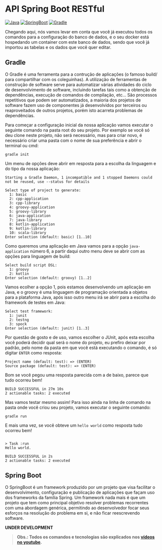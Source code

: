 # API Spring Boot RESTful

[![Java](https://img.shields.io/badge/java-8-green)](https://www.java.com/)
[![SpringBoot](https://img.shields.io/badge/spring-latest-green)](https://spring.io/)
[![Gradle](https://img.shields.io/badge/gradle-5+-green)](https://gradle.org/)

Chegando aqui, nós vamos levar em conta que você já executou todos os comandos para a configuração do banco de dados, e o seu docker está hospedando um container com este banco de dados, sendo que você já importou as tabelas e os dados que você quer editar.

## Gradle

O Gradle é uma ferramenta para a contrução de aplicações (o famoso build/ para compartilhar com os coleguinhas). A utilização de ferramentas de construção de software serve para automatizar várias atividades do ciclo de desenvolvimento de software, incluindo tarefas tais como a obtenção de dependências, execução de comandos de compilação, etc... São processos repetitivos que podem ser automatizados, a maioria dos projetos de software fazem uso de componentes já desenvolvidos por terceiros ou reaproveitados de outros projetos, porém isto acarreta problemas de dependências.

Para começar a configuração inicial da nossa aplicação vamos executar o seguinte comando na pasta root do seu projeto. Por exemplo se você só deu clone neste projeto, não será necessário, mas para criar novo, é necessário criar uma pasta com o nome de sua preferência e abrir o terminal ou cmd:

```
gradle init
```

Um menu de opções deve abrir em resposta para a escolha da linguagem e do tipo da nossa aplicação:

```
Starting a Gradle Daemon, 1 incompatible and 1 stopped Daemons could not be reused, use --status for details

Select type of project to generate:
  1: basic
  2: cpp-application
  3: cpp-library
  4: groovy-application
  5: groovy-library
  6: java-application
  7: java-library
  8: kotlin-application
  9: kotlin-library
  10: scala-library
Enter selection (default: basic) [1..10]
```

Como queremos uma aplicação em Java vamos para a opção `java-application` número 6, a partir daqui outro menu deve se abrir com as opções para linguagem de build:

```
Select build script DSL:
  1: groovy
  2: kotlin
Enter selection (default: groovy) [1..2]
```

Vamos ecolher a opção 1, pois estamos desenvolvendo um aplicação em Java, e o groovy é uma linguagem de programação orientada a objetos para a plataforma Java, após isso outro menu irá se abrir para a escolha do framework de testes em Java:

```
Select test framework:
  1: junit
  2: testng
  3: spock
Enter selection (default: junit) [1..3]
```

Por questão de gosto e de uso, vamos escolher o JUnit, após esta escolha você poderá decidir qual será o nome do projeto, eu prefiro deixar por padrão, pelo nome da pasta em que você está executando o comando, é só digitar `ENTER` como resposta:

```
Project name (default: test): => (ENTER)
Source package (default: test): => (ENTER)
```

Bom se você pegou uma resposta parecida com a de baixo, parece que tudo ocorreu bem!

```
BUILD SUCCESSFUL in 27m 10s
2 actionable tasks: 2 executed
```

Mas vamos testar mesmo assim! Para isso ainda na linha de comando na pasta onde você criou seu projeto, vamos executar o seguinte comando:

```
gradle run
```

E mais uma vez, se você obteve um `hello world` como resposta tudo ocorreu bem!

```

> Task :run
Hello world.

BUILD SUCCESSFUL in 2s
2 actionable tasks: 2 executed
```

## Spring Boot

O SpringBoot é um framework produzido por um projeto que visa facilitar o desenvolvimento, configuração e publicação de aplicações que façam uso dos frameworks da família Spring. Um framework nada mais é que um projeto que tem como principal objetivo resolver problemas recorrentes com uma abordagem genérica, permitindo ao desenvolvedor focar seus esforços na resolução do problema em si, e não ficar reescrevendo software.

**UNDER DEVELOPMENT**

> **Obs.: Todos os comandos e tecnologias são explicados nos [vídeos no youtube](https://www.youtube.com/playlist?list=PLyBgv5rSdkMYgPsmDJg-6sgh4UmmSmnOd).**